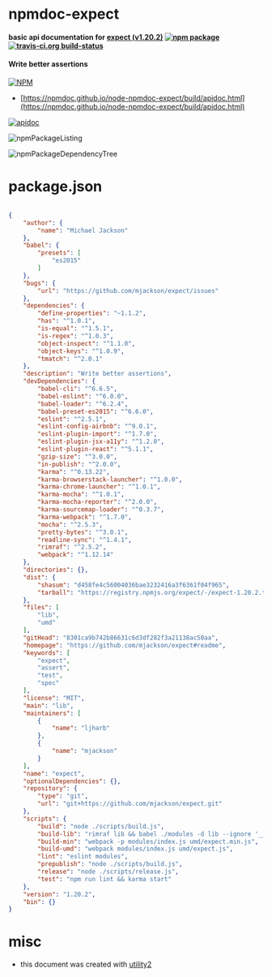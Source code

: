 # npmdoc-expect

#### basic api documentation for  [expect (v1.20.2)](https://github.com/mjackson/expect#readme)  [![npm package](https://img.shields.io/npm/v/npmdoc-expect.svg?style=flat-square)](https://www.npmjs.org/package/npmdoc-expect) [![travis-ci.org build-status](https://api.travis-ci.org/npmdoc/node-npmdoc-expect.svg)](https://travis-ci.org/npmdoc/node-npmdoc-expect)

#### Write better assertions

[![NPM](https://nodei.co/npm/expect.png?downloads=true&downloadRank=true&stars=true)](https://www.npmjs.com/package/expect)

- [https://npmdoc.github.io/node-npmdoc-expect/build/apidoc.html](https://npmdoc.github.io/node-npmdoc-expect/build/apidoc.html)

[![apidoc](https://npmdoc.github.io/node-npmdoc-expect/build/screenCapture.buildCi.browser.%252Ftmp%252Fbuild%252Fapidoc.html.png)](https://npmdoc.github.io/node-npmdoc-expect/build/apidoc.html)

![npmPackageListing](https://npmdoc.github.io/node-npmdoc-expect/build/screenCapture.npmPackageListing.svg)

![npmPackageDependencyTree](https://npmdoc.github.io/node-npmdoc-expect/build/screenCapture.npmPackageDependencyTree.svg)



# package.json

```json

{
    "author": {
        "name": "Michael Jackson"
    },
    "babel": {
        "presets": [
            "es2015"
        ]
    },
    "bugs": {
        "url": "https://github.com/mjackson/expect/issues"
    },
    "dependencies": {
        "define-properties": "~1.1.2",
        "has": "^1.0.1",
        "is-equal": "^1.5.1",
        "is-regex": "^1.0.3",
        "object-inspect": "^1.1.0",
        "object-keys": "^1.0.9",
        "tmatch": "^2.0.1"
    },
    "description": "Write better assertions",
    "devDependencies": {
        "babel-cli": "^6.6.5",
        "babel-eslint": "^6.0.0",
        "babel-loader": "^6.2.4",
        "babel-preset-es2015": "^6.6.0",
        "eslint": "^2.5.1",
        "eslint-config-airbnb": "^9.0.1",
        "eslint-plugin-import": "^1.7.0",
        "eslint-plugin-jsx-a11y": "^1.2.0",
        "eslint-plugin-react": "^5.1.1",
        "gzip-size": "^3.0.0",
        "in-publish": "^2.0.0",
        "karma": "^0.13.22",
        "karma-browserstack-launcher": "^1.0.0",
        "karma-chrome-launcher": "^1.0.1",
        "karma-mocha": "^1.0.1",
        "karma-mocha-reporter": "^2.0.0",
        "karma-sourcemap-loader": "^0.3.7",
        "karma-webpack": "^1.7.0",
        "mocha": "^2.5.3",
        "pretty-bytes": "^3.0.1",
        "readline-sync": "^1.4.1",
        "rimraf": "^2.5.2",
        "webpack": "^1.12.14"
    },
    "directories": {},
    "dist": {
        "shasum": "d458fe4c56004036bae3232416a3f6361f04f965",
        "tarball": "https://registry.npmjs.org/expect/-/expect-1.20.2.tgz"
    },
    "files": [
        "lib",
        "umd"
    ],
    "gitHead": "8301ca9b742b86631c6d3df282f3a21138ac50aa",
    "homepage": "https://github.com/mjackson/expect#readme",
    "keywords": [
        "expect",
        "assert",
        "test",
        "spec"
    ],
    "license": "MIT",
    "main": "lib",
    "maintainers": [
        {
            "name": "ljharb"
        },
        {
            "name": "mjackson"
        }
    ],
    "name": "expect",
    "optionalDependencies": {},
    "repository": {
        "type": "git",
        "url": "git+https://github.com/mjackson/expect.git"
    },
    "scripts": {
        "build": "node ./scripts/build.js",
        "build-lib": "rimraf lib && babel ./modules -d lib --ignore '__tests__'",
        "build-min": "webpack -p modules/index.js umd/expect.min.js",
        "build-umd": "webpack modules/index.js umd/expect.js",
        "lint": "eslint modules",
        "prepublish": "node ./scripts/build.js",
        "release": "node ./scripts/release.js",
        "test": "npm run lint && karma start"
    },
    "version": "1.20.2",
    "bin": {}
}
```



# misc
- this document was created with [utility2](https://github.com/kaizhu256/node-utility2)
